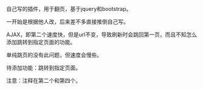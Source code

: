 自己写的插件，用于翻页，基于jquery和bootstrap。

一开始是根据他人改，后来差不多直接推倒自己写。

AJAX，即第二个速度快，但是url不变，导致刷新时会跳回第一页，而且不知怎么添加跳转到指定页面的功能。

单纯跳页的没有此问题，但速度会慢些。

待添加功能：跳转到指定页面。

注意：注释在第二个和第四个。


